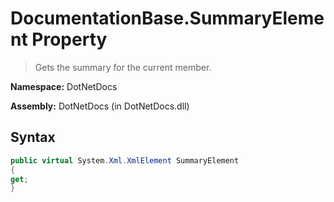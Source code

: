 # DocumentationBase.SummaryElement Property
> Gets the summary for the current member.

**Namespace:** DotNetDocs

**Assembly:** DotNetDocs (in DotNetDocs.dll)
## Syntax
```csharp
public virtual System.Xml.XmlElement SummaryElement
{
get;
}
```
